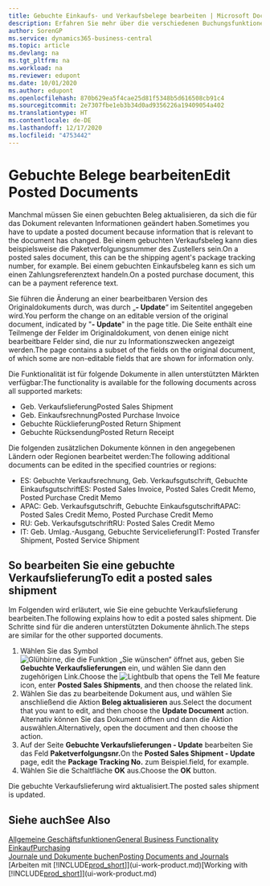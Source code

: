 ```yaml
---
title: Gebuchte Einkaufs- und Verkaufsbelege bearbeiten | Microsoft Docs
description: Erfahren Sie mehr über die verschiedenen Buchungsfunktionen zum Buchen von Einkaufsbelegen und wie Sie gebuchte Belege aktualisieren können.
author: SorenGP
ms.service: dynamics365-business-central
ms.topic: article
ms.devlang: na
ms.tgt_pltfrm: na
ms.workload: na
ms.reviewer: edupont
ms.date: 10/01/2020
ms.author: edupont
ms.openlocfilehash: 870b629ea5f4cae25d81f5348b5d616508cb91c4
ms.sourcegitcommit: 2e7307fbe1eb3b34d0ad9356226a19409054a402
ms.translationtype: HT
ms.contentlocale: de-DE
ms.lasthandoff: 12/17/2020
ms.locfileid: "4753442"
---
```

# <a name="edit-posted-documents"></a><span data-ttu-id="5aa80-103">Gebuchte Belege bearbeiten</span><span class="sxs-lookup"><span data-stu-id="5aa80-103">Edit Posted Documents</span></span>

<span data-ttu-id="5aa80-104">Manchmal müssen Sie einen gebuchten Beleg aktualisieren, da sich die für das Dokument relevanten Informationen geändert haben.</span><span class="sxs-lookup"><span data-stu-id="5aa80-104">Sometimes you have to update a posted document because information that is relevant to the document has changed.</span></span> <span data-ttu-id="5aa80-105">Bei einem gebuchten Verkaufsbeleg kann dies beispielsweise die Paketverfolgungsnummer des Zustellers sein.</span><span class="sxs-lookup"><span data-stu-id="5aa80-105">On a posted sales document, this can be the shipping agent's package tracking number, for example.</span></span> <span data-ttu-id="5aa80-106">Bei einem gebuchten Einkaufsbeleg kann es sich um einen Zahlungsreferenztext handeln.</span><span class="sxs-lookup"><span data-stu-id="5aa80-106">On a posted purchase document, this can be a payment reference text.</span></span>

<span data-ttu-id="5aa80-107">Sie führen die Änderung an einer bearbeitbaren Version des Originaldokuments durch, was durch „**- Update**“ im Seitentitel angegeben wird.</span><span class="sxs-lookup"><span data-stu-id="5aa80-107">You perform the change on an editable version of the original document, indicated by "**- Update**" in the page title.</span></span> <span data-ttu-id="5aa80-108">Die Seite enthält eine Teilmenge der Felder im Originaldokument, von denen einige nicht bearbeitbare Felder sind, die nur zu Informationszwecken angezeigt werden.</span><span class="sxs-lookup"><span data-stu-id="5aa80-108">The page contains a subset of the fields on the original document, of which some are non-editable fields that are shown for information only.</span></span>

<span data-ttu-id="5aa80-109">Die Funktionalität ist für folgende Dokumente in allen unterstützten Märkten verfügbar:</span><span class="sxs-lookup"><span data-stu-id="5aa80-109">The functionality is available for the following documents across all supported markets:</span></span>

- <span data-ttu-id="5aa80-110">Geb. Verkaufslieferung</span><span class="sxs-lookup"><span data-stu-id="5aa80-110">Posted Sales Shipment</span></span>
- <span data-ttu-id="5aa80-111">Geb. Einkaufsrechnung</span><span class="sxs-lookup"><span data-stu-id="5aa80-111">Posted Purchase Invoice</span></span>
- <span data-ttu-id="5aa80-112">Gebuchte Rücklieferung</span><span class="sxs-lookup"><span data-stu-id="5aa80-112">Posted Return Shipment</span></span>
- <span data-ttu-id="5aa80-113">Gebuchte Rücksendung</span><span class="sxs-lookup"><span data-stu-id="5aa80-113">Posted Return Receipt</span></span>

<span data-ttu-id="5aa80-114">Die folgenden zusätzlichen Dokumente können in den angegebenen Ländern oder Regionen bearbeitet werden:</span><span class="sxs-lookup"><span data-stu-id="5aa80-114">The following additional documents can be edited in the specified countries or regions:</span></span>

- <span data-ttu-id="5aa80-115">ES: Gebuchte Verkaufsrechnung, Geb. Verkaufsgutschrift, Gebuchte Einkaufsgutschrift</span><span class="sxs-lookup"><span data-stu-id="5aa80-115">ES: Posted Sales Invoice, Posted Sales Credit Memo, Posted Purchase Credit Memo</span></span>
- <span data-ttu-id="5aa80-116">APAC: Geb. Verkaufsgutschrift, Gebuchte Einkaufsgutschrift</span><span class="sxs-lookup"><span data-stu-id="5aa80-116">APAC: Posted Sales Credit Memo, Posted Purchase Credit Memo</span></span>
- <span data-ttu-id="5aa80-117">RU: Geb. Verkaufsgutschrift</span><span class="sxs-lookup"><span data-stu-id="5aa80-117">RU: Posted Sales Credit Memo</span></span>
- <span data-ttu-id="5aa80-118">IT: Geb. Umlag.-Ausgang, Gebuchte Servicelieferung</span><span class="sxs-lookup"><span data-stu-id="5aa80-118">IT: Posted Transfer Shipment, Posted Service Shipment</span></span>

## <a name="to-edit-a-posted-sales-shipment"></a><span data-ttu-id="5aa80-119">So bearbeiten Sie eine gebuchte Verkaufslieferung</span><span class="sxs-lookup"><span data-stu-id="5aa80-119">To edit a posted sales shipment</span></span>

<span data-ttu-id="5aa80-120">Im Folgenden wird erläutert, wie Sie eine gebuchte Verkaufslieferung bearbeiten.</span><span class="sxs-lookup"><span data-stu-id="5aa80-120">The following explains how to edit a posted sales shipment.</span></span> <span data-ttu-id="5aa80-121">Die Schritte sind für die anderen unterstützten Dokumente ähnlich.</span><span class="sxs-lookup"><span data-stu-id="5aa80-121">The steps are similar for the other supported documents.</span></span>

1. <span data-ttu-id="5aa80-122">Wählen Sie das Symbol ![Glühbirne, die die Funktion „Sie wünschen“ öffnet](media/ui-search/search_small.png "Was möchten Sie tun?") aus, geben Sie **Gebuchte Verkaufslieferungen** ein, und wählen Sie dann den zugehörigen Link.</span><span class="sxs-lookup"><span data-stu-id="5aa80-122">Choose the ![Lightbulb that opens the Tell Me feature](media/ui-search/search_small.png "Tell me what you want to do") icon, enter **Posted Sales Shipments**, and then choose the related link.</span></span>
2. <span data-ttu-id="5aa80-123">Wählen Sie das zu bearbeitende Dokument aus, und wählen Sie anschließend die Aktion **Beleg aktualisieren** aus.</span><span class="sxs-lookup"><span data-stu-id="5aa80-123">Select the document that you want to edit, and then choose the **Update Document** action.</span></span> <span data-ttu-id="5aa80-124">Alternativ können Sie das Dokument öffnen und dann die Aktion auswählen.</span><span class="sxs-lookup"><span data-stu-id="5aa80-124">Alternatively, open the document and then choose the action.</span></span>
3. <span data-ttu-id="5aa80-125">Auf der Seite **Gebuchte Verkaufslieferungen - Update** bearbeiten Sie das Feld **Paketverfolgungsnr.**</span><span class="sxs-lookup"><span data-stu-id="5aa80-125">On the **Posted Sales Shipment - Update** page, edit the **Package Tracking No.**</span></span> <span data-ttu-id="5aa80-126">zum Beispiel.</span><span class="sxs-lookup"><span data-stu-id="5aa80-126">field, for example.</span></span>
4. <span data-ttu-id="5aa80-127">Wählen Sie die Schaltfläche **OK** aus.</span><span class="sxs-lookup"><span data-stu-id="5aa80-127">Choose the **OK** button.</span></span>

<span data-ttu-id="5aa80-128">Die gebuchte Verkaufslieferung wird aktualisiert.</span><span class="sxs-lookup"><span data-stu-id="5aa80-128">The posted sales shipment is updated.</span></span>

## <a name="see-also"></a><span data-ttu-id="5aa80-129">Siehe auch</span><span class="sxs-lookup"><span data-stu-id="5aa80-129">See Also</span></span>

[<span data-ttu-id="5aa80-130">Allgemeine Geschäftsfunktionen</span><span class="sxs-lookup"><span data-stu-id="5aa80-130">General Business Functionality</span></span>](ui-across-business-areas.md)  
[<span data-ttu-id="5aa80-131">Einkauf</span><span class="sxs-lookup"><span data-stu-id="5aa80-131">Purchasing</span></span>](purchasing-manage-purchasing.md)  
[<span data-ttu-id="5aa80-132">Journale und Dokumente buchen</span><span class="sxs-lookup"><span data-stu-id="5aa80-132">Posting Documents and Journals</span></span>](ui-post-documents-journals.md)  
<span data-ttu-id="5aa80-133">[Arbeiten mit [!INCLUDE[prod_short](includes/prod_short.md)]](ui-work-product.md)</span><span class="sxs-lookup"><span data-stu-id="5aa80-133">[Working with [!INCLUDE[prod_short](includes/prod_short.md)]](ui-work-product.md)</span></span>  
